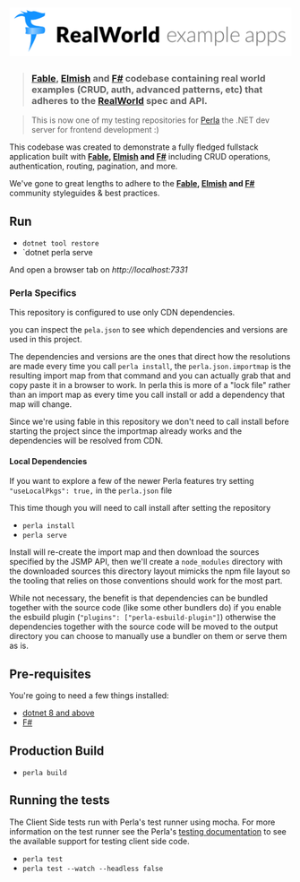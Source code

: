 # ![RealWorld Example App](logo.png)

> ### [Fable](https://fable.io), [Elmish](https://elmish.github.io/elmish/) and [F#](https://fsharp.org) codebase containing real world examples (CRUD, auth, advanced patterns, etc) that adheres to the [RealWorld](https://github.com/gothinkster/realworld) spec and API.

> This is now one of my testing repositories for [Perla](https://github.com/AngelMunoz/Perla) the .NET dev server for frontend development :)

This codebase was created to demonstrate a fully fledged fullstack application built with **[Fable](https://fable.io), [Elmish](https://elmish.github.io/elmish/) and [F#](https://fsharp.org)** including CRUD operations, authentication, routing, pagination, and more.

We've gone to great lengths to adhere to the **[Fable](https://fable.io), [Elmish](https://elmish.github.io/elmish/) and [F#](https://fsharp.org)** community styleguides & best practices.

## Run

- `dotnet tool restore`
- `dotnet perla serve

And open a browser tab on _http://localhost:7331_

### Perla Specifics

This repository is configured to use only CDN dependencies.

you can inspect the `pela.json` to see which dependencies and versions are used in this project.

The dependencies and versions are the ones that direct how the resolutions are made every time you call `perla install`, the `perla.json.importmap` is the resulting import map from that command and you can actually grab that and copy paste it in a browser to work.
In perla this is more of a "lock file" rather than an import map as every time you call install or add a dependency that map will change.

Since we're using fable in this repository we don't need to call install before starting the project since the importmap already works and the dependencies will be resolved from CDN.

#### Local Dependencies

If you want to explore a few of the newer Perla features try setting `"useLocalPkgs": true,` in the `perla.json` file

This time though you will need to call install after setting the repository

- `perla install`
- `perla serve`

Install will re-create the import map and then download the sources specified by the JSMP API, then we'll create a `node_modules` directory with the downloaded sources this directory layout mimicks the npm file layout so the tooling that relies on those conventions should work for the most part.

While not necessary, the benefit is that dependencies can be bundled together with the source code (like some other bundlers do) if you enable the esbuild plugin (`"plugins": ["perla-esbuild-plugin"]`) otherwise the dependencies together with the source code will be moved to the output directory you can choose to manually use a bundler on them or serve them as is.

## Pre-requisites

You're going to need a few things installed:

- [dotnet 8 and above](https://get.dot.net)
- [F#](https://fsharp.org/)

## Production Build

- `perla build`

## Running the tests

The Client Side tests run with Perla's test runner using mocha. For more information on the test runner see the Perla's [testing documentation](https://angelmunoz.github.io/Perla/#v1/docs/features/testing) to see the available support for testing client side code.

- `perla test`
- `perla test --watch --headless false`
